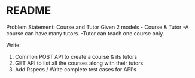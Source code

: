 # README

Problem Statement: Course and Tutor
Given 2 models - Course & Tutor
-A course can have many tutors.
-Tutor can teach one course only.

Write:
1. Common POST API to create a course & its tutors
2. GET API to list all the courses along with their tutors
3. Add Rspecs / Write complete test cases for API's